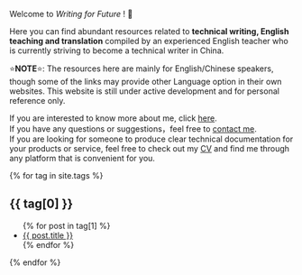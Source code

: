 Welcome to _Writing for Future_ ! 💙

Here you can find abundant resources related to **technical writing, English teaching and translation** compiled by an experienced English teacher who is currently striving to become a technical writer in China. 

⭐**NOTE**⭐: The resources here are mainly for English/Chinese speakers, though some of the links may provide other Language option in their own websites. This website is still under active development and for personal reference only. 

If you are interested to know more about me, click [here](https://gallifrey23.github.io/about-me.html).  
If you have any questions or suggestions，feel free to [contact me](https://gallifrey23.github.io/contact.html).  
If you are looking for someone to produce clear technical documentation for your products or service, feel free to check out my [CV](https://) and find me through any platform that is convenient for you.  

{% for tag in site.tags %}
  <h2>{{ tag[0] }}</h2>
  <ul>
    {% for post in tag[1] %}
      <li><a href="{{ post.url }}">{{ post.title }}</a></li>
    {% endfor %}
  </ul>
{% endfor %}

